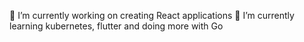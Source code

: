 🔭 I’m currently working on creating React applications
🌱 I’m currently learning kubernetes, flutter and doing more with Go
